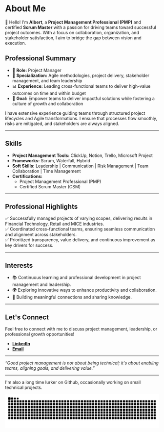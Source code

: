 # About Me

👋 Hello! I'm **Albert**, a **Project Management Professional (PMP)** and certified **Scrum Master** with a passion for driving teams toward successful project outcomes. With a focus on collaboration, organization, and stakeholder satisfaction, I aim to bridge the gap between vision and execution.

## Professional Summary

- 🌟 **Role:** Project Manager  
- 🎯 **Specialization:** Agile methodologies, project delivery, stakeholder management, and team leadership  
- 📊 **Experience:** Leading cross-functional teams to deliver high-value outcomes on time and within budget  
- 🚀 **Goal:** Empower teams to deliver impactful solutions while fostering a culture of growth and collaboration  

I have extensive experience guiding teams through structured project lifecycles and Agile transformations. I ensure that processes flow smoothly, risks are mitigated, and stakeholders are always aligned.

---

## Skills

- **Project Management Tools:** ClickUp, Notion, Trello, Microsoft Project
- **Frameworks:** Scrum, Waterfall, Hybrid 
- **Soft Skills:** Leadership | Communication | Risk Management | Team Collaboration | Time Management  
- **Certifications:**  
  - Project Management Professional (PMP)
  - Certified Scrum Master (CSM)

---

## Professional Highlights

✅ Successfully managed projects of varying scopes, delivering results in Financial Technology, Retail and MICE industries.  
✅ Coordinated cross-functional teams, ensuring seamless communication and alignment across stakeholders.  
✅ Prioritized transparency, value delivery, and continuous improvement as key drivers for success.

---

## Interests

- 📚 Continuous learning and professional development in project management and leadership.  
- 🌍 Exploring innovative ways to enhance productivity and collaboration.  
- 🤝 Building meaningful connections and sharing knowledge.

---

## Let's Connect

Feel free to connect with me to discuss project management, leadership, or professional growth opportunities!  

- [**LinkedIn**](https://www.linkedin.com/in/albertxuwh/)
- [**Email**](albert.xuwh@gmail.com)

---

*“Good project management is not about being technical; it's about enabling teams, aligning goals, and delivering value.”*  

---

I'm also a long time lurker on Github, occasionally working on small technical projects.

<picture>
  <source media="(prefers-color-scheme: dark)" srcset="https://raw.githubusercontent.com/uxtrebla/uxtrebla/output/github-contribution-grid-snake-dark.svg">
  <source media="(prefers-color-scheme: light)" srcset="https://raw.githubusercontent.com/uxtrebla/uxtrebla/output/github-contribution-grid-snake.svg">
  <img alt="github contribution grid snake animation" src="https://raw.githubusercontent.com/uxtrebla/uxtrebla/output/github-contribution-grid-snake.svg">
</picture>
